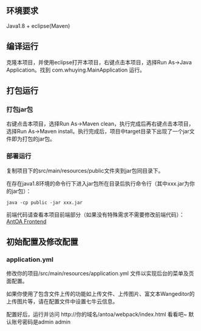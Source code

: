 ## 环境要求

Java1.8 + eclipse(Maven)

## 编译运行

克隆本项目，并使用eclipse打开本项目，右键点击本项目，选择Run As->Java Application。找到 com.whuying.MainApplication 运行。

## 打包运行

### 打包jar包

右键点击本项目，选择Run As->Maven clean，执行完成后再右键点击本项目，选择Run As->Maven install。执行完成后，项目中target目录下出现了一个jar文件即为打包的jar包。

### 部署运行

复制项目下的src/main/resources/public文件夹到jar包同目录下。

在存在java1.8环境的命令行下进入jar包所在目录后执行命令行（其中xxx.jar为你的jar包）：

```shell script
java -cp public -jar xxx.jar
```

前端代码请查看本项目前端部分（如果没有特殊需求不需要修改前端代码）：[AntOA Frontend](https://github.com/similing4/antoa-spring/tree/main/src/main/resources/Modules/AntOA/frontend)

## 初始配置及修改配置
### application.yml

修改你的项目/src/main/resources/application.yml 文件以实现后台的菜单及页面配置。

如果你使用了包含文件上传的功能如上传文件、上传图片、富文本Wangeditor的上传图片等，请在配置文件中设置七牛云信息。

配置好后，运行并访问 http://你的域名/antoa/webpack/index.html 看看吧~ 默认账号密码是admin admin
